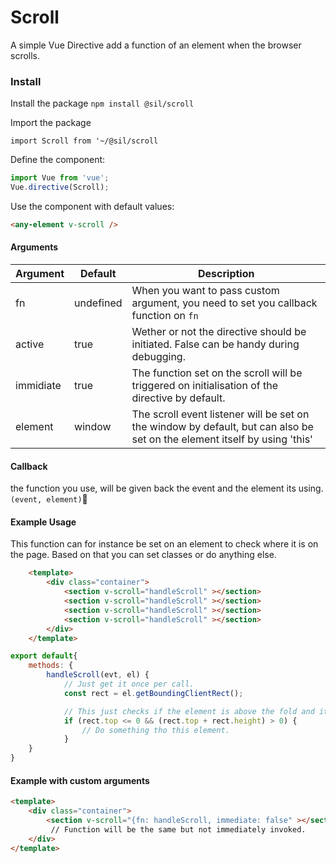# Scroll

A simple Vue Directive add a function of an element when the browser scrolls. 


### Install

Install the package
`npm install @sil/scroll`


Import the package

`import Scroll from '~/@sil/scroll`

Define the component:

```js
import Vue from 'vue';
Vue.directive(Scroll);
```

Use the component with default values:

```html
<any-element v-scroll />	
```


#### Arguments

| Argument  | Default   | Description                                                                                                               |
| --------- | --------- | ------------------------------------------------------------------------------------------------------------------------- |
| fn        | undefined | When you want to pass custom argument, you need to set you callback function on `fn`                                      |
| active    | true      | Wether or not the directive should be initiated. False can be handy during debugging.                                     |
| immidiate | true      | The function set on the scroll will be triggered on initialisation of the directive by default.                           |
| element   | window    | The scroll event listener will be set on the window by default, but can also be set on the element itself by using 'this' |

#### Callback

the function you use, will be given back the event and the element its using. `(event, element)`

#### Example Usage

This function can for instance be set on an element to check where it is on the page. Based on that you can set classes or do anything else.

```html
	<template>
		<div class="container">
			<section v-scroll="handleScroll" ></section>
			<section v-scroll="handleScroll" ></section>
			<section v-scroll="handleScroll" ></section>
			<section v-scroll="handleScroll" ></section>
		</div>
	</template>
```

```js
export default{
	methods: {
		handleScroll(evt, el) {
			// Just get it once per call.
		 	const rect = el.getBoundingClientRect();

			// This just checks if the element is above the fold and its bottom is under it.
			if (rect.top <= 0 && (rect.top + rect.height) > 0) {
				// Do something tho this element.
			}
	}
}

```


#### Example with custom arguments

```html
<template>
	<div class="container">
		<section v-scroll="{fn: handleScroll, immediate: false" ></section>
		 // Function will be the same but not immediately invoked.
	</div>
</template>
```
